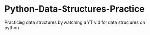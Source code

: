 # Python-Data-Structures-Practice
Practicing data structures by watching a YT vid for data structures on python
